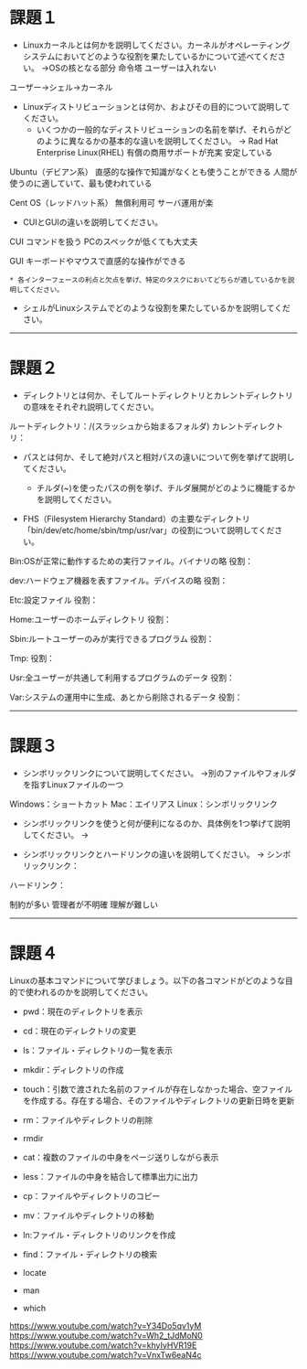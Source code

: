 # 課題１
* Linuxカーネルとは何かを説明してください。カーネルがオペレーティングシステムにおいてどのような役割を果たしているかについて述べてください。
→OSの核となる部分
命令塔
ユーザーは入れない

ユーザー→シェル→カーネル

* Linuxディストリビューションとは何か、およびその目的について説明してください。
    * いくつかの一般的なディストリビューションの名前を挙げ、それらがどのように異なるかの基本的な違いを説明してください。
→
Rad Hat Enterprise Linux(RHEL)
有償の商用サポートが充実
安定している

Ubuntu（デビアン系）
直感的な操作で知識がなくとも使うことができる
人間が使うのに適していて、最も使われている


Cent OS（レッドハット系）
無償利用可
サーバ運用が楽



* CUIとGUIの違いを説明してください。

CUI
コマンドを扱う
PCのスペックが低くても大丈夫


GUI
キーボードやマウスで直感的な操作ができる




    * 各インターフェースの利点と欠点を挙げ、特定のタスクにおいてどちらが適しているかを説明してください。
* シェルがLinuxシステムでどのような役割を果たしているかを説明してください。


---

# 課題２
* ディレクトリとは何か、そしてルートディレクトリとカレントディレクトリの意味をそれぞれ説明してください。

ルートディレクトリ：/(スラッシュから始まるフォルダ)
カレントディレクトリ：

* パスとは何か、そして絶対パスと相対パスの違いについて例を挙げて説明してください。
    * チルダ(~)を使ったパスの例を挙げ、チルダ展開がどのように機能するかを説明してください。


* FHS（Filesystem Hierarchy Standard）の主要なディレクトリ「bin/dev/etc/home/sbin/tmp/usr/var」の役割について説明してください。

Bin:OSが正常に動作するための実行ファイル。バイナリの略
役割：

dev:ハードウェア機器を表すファイル。デバイスの略
役割：

Etc:設定ファイル
役割：

Home:ユーザーのホームディレクトリ
役割：

Sbin:ルートユーザーのみが実行できるプログラム
役割：

Tmp:
役割：

Usr:全ユーザーが共通して利用するプログラムのデータ
役割：

Var:システムの運用中に生成、あとから削除されるデータ
役割：


---

# 課題３
* シンボリックリンクについて説明してください。
→別のファイルやフォルダを指すLinuxファイルの一つ

Windows：ショートカット
Mac：エイリアス
Linux：シンボリックリンク


* シンボリックリンクを使うと何が便利になるのか、具体例を1つ挙げて説明してください。
→

* シンボリックリンクとハードリンクの違いを説明してください。
→
シンボリックリンク：


ハードリンク：

制約が多い
管理者が不明確
理解が難しい


---

# 課題４
Linuxの基本コマンドについて学びましょう。以下の各コマンドがどのような目的で使われるのかを説明してください。
* pwd：現在のディレクトリを表示

* cd：現在のディレクトリの変更

* ls：ファイル・ディレクトリの一覧を表示

* mkdir：ディレクトリの作成

* touch：引数で渡された名前のファイルが存在しなかった場合、空ファイルを作成する。存在する場合、そのファイルやディレクトリの更新日時を更新

* rm：ファイルやディレクトリの削除

* rmdir

* cat：複数のファイルの中身をページ送りしながら表示

* less：ファイルの中身を結合して標準出力に出力

* cp：ファイルやディレクトリのコピー

* mv：ファイルやディレクトリの移動

* ln:ファイル・ディレクトリのリンクを作成

* find：ファイル・ディレクトリの検索

* locate

* man

* which


https://www.youtube.com/watch?v=Y34Do5qv1yM
https://www.youtube.com/watch?v=Wh2_tJdMoN0
https://www.youtube.com/watch?v=khyIyHVR19E
https://www.youtube.com/watch?v=VnxTw6eaN4c
